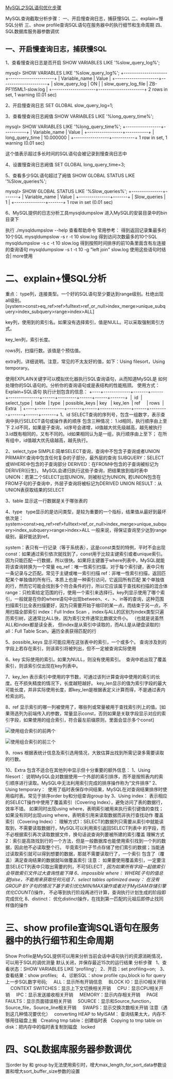 [MySQL之SQL语句优化步骤](https://blog.csdn.net/DrDanger/article/details/79092808)



MySQL查询截取分析步骤：
一、开启慢查询日志，捕获慢SQL
二、explain+慢SQL分析
三、show profile查询SQL语句在服务器中的执行细节和生命周期
四、SQL数据库服务器参数调优

## 一、开启慢查询日志，捕获慢SQL
1、查看慢查询日志是否开启
SHOW VARIABLES LIKE '%slow_query_log%';

mysql> SHOW VARIABLES LIKE '%slow_query_log%';
+---------------------+----------------------+
| Variable_name       | Value                |
+---------------------+----------------------+
| slow_query_log      | ON                   |
| slow_query_log_file | ZB-PF115ML1-slow.log |
+---------------------+----------------------+
2 rows in set, 1 warning (0.01 sec)


2、开启慢查询日志
SET GLOBAL slow_query_log=1;

3、查看慢查询日志阙值
SHOW  VARIABLES LIKE '%long_query_time%';

mysql> SHOW  VARIABLES LIKE '%long_query_time%';
+-----------------+-----------+
| Variable_name   | Value     |
+-----------------+-----------+
| long_query_time | 10.000000 |
+-----------------+-----------+
1 row in set, 1 warning (0.01 sec)


这个值表示超过多长时间的SQL语句会被记录到慢查询日志中

4、设置慢查询日志阙值
SET GLOBAL long_query_time=3;

5、查看多少SQL语句超过了阙值
SHOW GLOBAL STATUS LIKE '%Slow_queries%';

mysql> SHOW GLOBAL STATUS LIKE '%Slow_queries%';
+---------------+-------+
| Variable_name | Value |
+---------------+-------+
| Slow_queries  | 1     |
+---------------+-------+
1 row in set (0.01 sec)

6、MySQL提供的日志分析工具mysqldumpslow
进入MySQL的安装目录中的bin目录下

执行 ./mysqldumpslow --help 查看帮助命令
常用参考：
得到返回记录集最多的10个SQL
mysqldumpslow -s r -t 10 slow.log
得到访问次数最多的10个SQL
mysqldumpslow -s c -t 10 slow.log
得到按照时间排序的前10条里面含有左连接的查询语句
mysqldumpslow -s t -t 10 -g "left join" slow.log
使用这些语句时结合| more使用

# 二、explain+慢SQL分析
重点：
type列，连接类型。一个好的SQL语句至少要达到range级别。杜绝出现all级别。[system>const>eq_ref>ref>fulltext>ref_or_null>index_merge>unique_subquery>index_subquery>range>index>ALL]

key列，使用到的索引名。如果没有选择索引，值是NULL。可以采取强制索引方式。

key_len列，索引长度。

rows列，扫描行数。该值是个预估值。

extra列，详细说明。注意，常见的不太友好的值，如下：Using filesort，Using temporary。


使用EXPLAIN关键字可以模拟优化器执行SQL查询语句，从而知道MySQL是 如何处理你的SQL语句的。分析你的查询语句或是表结构的性能瓶颈。
使用方式：Explain+SQL语句
执行计划包含的信息：
+----+-------------+-------+------+---------------+------+---------+------+------+-------+
 |  id  |  select_type |  table  | type  | possible_keys | key   | key_len  | ref     | rows  | Extra   |
+----+-------------+-------+------+---------------+------+---------+------+------+-------+
1、id
SELECT查询的序列号，包含一组数字，表示查询中执行SELECT语句或操作表的顺序
包含三种情况：
1.id相同，执行顺序由上至下
2.id不同，如果是子查询，id序号会递增，id值越大优先级越高，越先被执行
3.id既有相同的，又有不同的。id如果相同认为是一组，执行顺序由上至下； 在所有组中，id值越大优先级越高，越先执行。

2、select_type
SIMPLE:简单SELECT查询，查询中不包含子查询或者UNION
PRIMARY:查询中包含任何复杂的子部分，最外层的查询
SUBQUERY：SELECT或WHERE中包含的子查询部分
DERIVED：在FROM中包含的子查询被标记为DERIVER(衍生)， MySQL会递归执行这些子查询，把结果放到临时表中
UNION：若第二个SELECT出现UNION，则被标记为UNION, 若UNION包含在FROM子句的子查询中，外层子查询将被标记为DERIVED
UNION RESULT：从UNION表获取结果的SELECT

3、table
显示这一行数据是关于哪张表的

4、type  
type显示的是访问类型，是较为重要的一个指标，结果值从最好到最坏依次是：
system>const>eq_ref>ref>fulltext>ref_or_null>index_merge>unique_subquery>index_subquery>range>index>ALL
一般来说，得保证查询至少达到range级别，最好能达到ref。

system：表只有一行记录（等于系统表），这是const类型的特例，平时不会出现
const：如果通过索引依次就找到了，const用于比较主键索引或者unique索引。 因为只能匹配一行数据，所以很快。如果将主键置于where列表中，MySQL就能将该查询转换为一个常量
eq_ref：唯一性索引扫描，对于每个索引键，表中只有一条记录与之匹配。常见于主键或唯一索引扫描
ref：非唯一性索引扫描，返回匹配某个单独值的所有行。本质上也是一种索引访问，它返回所有匹配 某个单独值的行，然而它可能会找到多个符合条件的行，所以它应该属于查找和扫描的混合体
range：只检索给定范围的行，使用一个索引来选择行。key列显示使用了哪个索引，一般就是在你的where语句中出现between、<、>、in等的查询，这种范围扫描索引比全表扫描要好，因为只需要开始于缩印的某一点，而结束于另一点，不用扫描全部索引
index：Full Index Scan ，index与ALL的区别为index类型只遍历索引树，这通常比ALL快，因为索引文件通常比数据文件小。 （也就是说虽然ALL和index都是读全表， 但index是从索引中读取的，而ALL是从硬盘读取的）
all：Full Table Scan，遍历全表获得匹配的行

5、possible_keys
显示可能应用在这张表中的索引，一个或多个。 查询涉及到的字段上若存在索引，则该索引将被列出，但不一定被查询实际使用

6、key
实际使用的索引。如果为NULL，则没有使用索引。 
查询中若出现了覆盖索引，则该索引仅出现在key列表中。

7、key_len
表示索引中使用的字节数，可通过该列计算查询中使用的索引的长度。在不损失精度的情况下，长度越短越好。
key_len显示的值为索引字段的最大可能长度，并非实际使用长度，即key_len是根据表定义计算而得，不是通过表内检索出的。

8、ref
显示索引的哪一列被使用了，哪些列或常量被用于查找索引列上的值。[如果筛选列为前端传入的参数，常量显示const，否则如果是关联字段显示对应的索引字段，如果使用的组合索引，符合最左前缀原则，里面会显示多个const]

![使用组合索引的前两个](../../pic/2019-10-12-13-13-50.png)

![使用组合索引的前三个](../../pic/2019-10-12-13-07-14.png)

9、rows
根据表统计信息及索引选用情况，大致估算出找到所需记录多需要读取的行数。

10、Extra
包含不适合在其他列中显示但十分重要的额外信息：
1、Using filesort： 说明MySQL会对数据使用一个外部的索引排序，而不是按照表内的索引顺序进行读取。MySQL中无法利用索引完成的排序操作称为“文件排序”
2、Using temporary：  使用了临时表保存中间结果，MySQL在对查询结果排序时使用临时表。常见于排序order by和分组查询group by
3、Using index： 表示相应的SELECT操作中使用了覆盖索引（Covering Index），避免访问了表的数据行，效率不错。 如果同时出现using where，表明索引被用来执行索引键值的查找； 如果没有同时出现using where，表明索引用来读取数据而非执行查找动作 覆盖索引（Covering Index）： 理解方式1：SELECT的数据列只需要从索引中就能读取到，不需要读取数据行，MySQL可以利用索引返回SELECT列表中 的字段，而不必根据索引再次读取数据文件，换句话说查询列要被所建的索引覆盖 理解方式2：索引是高效找到行的一个方法，但是一般数据库也能使用索引找到一个列的数据，因此他不必读取整个行。 毕竟索引叶子节点存储了他们索引的数据；当能通过读取索引就可以得到想要的数据，那就不需要读取行了，一个索引 包含了（覆盖）满足查询结果的数据就叫做覆盖索引 注意： 如果要使用覆盖索引，一定要注意SELECT列表中只取出需要的列，不可SELECT *, 因为如果所有字段一起做索引会导致索引文件过大查询性能下降
6、impossible where： WHERE子句的值总是false，不能用来获取任何元组
7、select tables optimized away： 在没有GROUP BY子句的情况下基于索引优化MIN/MAX操作或者对于MyISAM存储引擎优化COUNT(*)操作， 不必等到执行阶段再进行计算，查询执行计划生成的阶段即完成优化
8、distinct： 优化distinct操作，在找到第一匹配的元祖后即停止找同样值的操作

# 三、show profile查询SQL语句在服务器中的执行细节和生命周期

Show Profile是MySQL提供可以用来分析当前会话中语句执行的资源消耗情况，可以用于SQL的调优测量
默认关闭，并保存最近15次的运行结果
分析步骤
  1、查看状态：SHOW VARIABLES LIKE 'profiling';
  2、开启：set profiling=on;
  3、查看结果：show profiles;
  4、诊断SQL：show profile cpu,block io for query 上一步SQL数字号码;
    ALL：显示所有开销信息
    BLOCK IO：显示IO相关开销
    CONTEXT SWITCHES：显示上下文切换相关开销
    CPU：显示CPU相关开销
    IPC：显示发送接收相关开销
    MEMORY：显示内存相关开销
    PAGE FAULTS：显示页面错误相关开销
    SOURCE：显示和Source_function，Source_file，Source_line相关开销
    SWAPS：显示交换次数相关开销
注意（遇到这几种情况要优化）
  converting HEAP to MyISAM： 查询结果太大，内存不够用往磁盘上搬
  Creating tmp table：创建临时表
  Copying to tmp table on disk：把内存中的临时表复制到磁盘
  locked

# 四、SQL数据库服务器参数调优
当order by 和 group by无法使用索引时，增大max_length_for_sort_data参数设置和增大sort_buffer_size参数的设置




